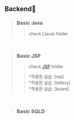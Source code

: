 ## Backend🌸
> ### Basic Java 
>> check [Java] folder 
>> 
>>
<br/>

> ### Basic JSP
>> check [JSP](https://github.com/praybe/Java-JSP/tree/main/JSP) folder
>> 
>> *적용한 실습:  [rsp] <br/>
>> *적용한 실습:  [lottery] <br/>
>> *적용한 실습:  [board] <br/>
<br/>

> ### Basic SQLD
>> 
>> 

<br/>
